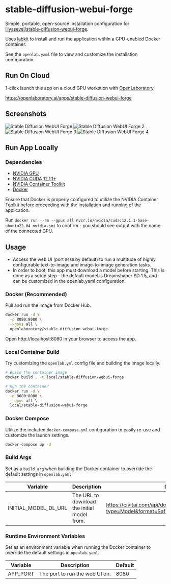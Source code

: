 # stable-diffusion-webui-forge
Simple, portable, open-source installation configuration for [illyasevel/stable-diffusion-webui-forge](https://github.com/lllyasviel/stable-diffusion-webui-forge).

Uses [labkit](https://github.com/underhill-ai/labkit) to install and run the application within a GPU-enabled Docker container.

See the `openlab.yaml` file to view and customize the installation configuration.

## Run On Cloud

1-click launch this app on a cloud GPU workstion with [OpenLaboratory](https://openlaboratory.ai).

https://openlaboratory.ai/apps/stable-diffusion-webui-forge

## Screenshots

![Stable Diffusion WebUI Forge](https://localbarn.openlaboratory.ai/_next/image?url=%2Fapps%2Fstable-diffusion-webui%2Ft2i.png&w=3840&q=75)
![Stable Diffusion WebUI Forge 2](https://localbarn.openlaboratory.ai/_next/image?url=%2Fapps%2Fstable-diffusion-webui%2Fcontrolnet.png&w=3840&q=75)
![Stable Diffusion WebUI Forge 3](https://localbarn.openlaboratory.ai/_next/image?url=%2Fapps%2Fstable-diffusion-webui%2Finpainting.png&w=3840&q=75)
![Stable Diffusion WebUI Forge 4](https://localbarn.openlaboratory.ai/_next/image?url=%2Fapps%2Fstable-diffusion-webui%2Fextensions.png&w=3840&q=75)

## Run App Locally

### Dependencies

- [NVIDIA GPU](https://developer.nvidia.com/cuda-gpus)
- [NVIDIA CUDA 12.1.1+](https://docs.nvidia.com/cuda/cuda-installation-guide-linux/)
- [NVIDIA Container Toolkit](https://docs.nvidia.com/datacenter/cloud-native/container-toolkit/latest/install-guide.html)
- [Docker](https://docs.docker.com/engine/install/)

Ensure that Docker is properly configured to utilize the NVIDIA Container Toolkit before proceeding with the installation and running of the application.

Run `docker run --rm --gpus all nvcr.io/nvidia/cuda:12.1.1-base-ubuntu22.04 nvidia-smi` to confirm - you should see output with the name of the connected GPU.

## Usage

- Access the web UI (port `8080` by default) to run a multitude of highly configurable text-to-image and image-to-image generation tasks.
- In order to boot, this app must download a model before starting.  This is done as a setup step - the default model is Dreamshaper SD 1.5, and can be customized in the openlab.yaml configuration.


### Docker (Recommended)

Pull and run the image from Docker Hub.

```bash
docker run -d \
  -p 8080:8080 \
  --gpus all \
  openlaboratory/stable-diffusion-webui-forge
```

Open http://localhost:8080 in your browser to access the app.

### Local Container Build

Try customizing the `openlab.yml` config file and building the image locally.

```bash
# Build the container image
docker build . -t local/stable-diffusion-webui-forge

# Run the container
docker run -d \
  -p 8080:8080 \
  --gpus all \
  local/stable-diffusion-webui-forge
```

### Docker Compose

Utilize the included `docker-compose.yml` configuration to easily re-use and customize the launch settings.

```bash
docker-compose up -d
```

### Build Args

Set as a `build_arg` when building the Docker container to override the default settings in `openlab.yaml`.

| Variable | Description | Default |
| --- | --- | --- |
| INITIAL_MODEL_DL_URL | The URL to download the initial model from. | https://civitai.com/api/download/models/128713?type=Model&format=SafeTensor&size=pruned&fp=fp16 |


### Runtime Environment Variables

Set as an environment variable when running the Dccker container to override the default settings in `openlab.yaml`.

| Variable | Description | Default |
| --- | --- | --- |
| APP_PORT | The port to run the web UI on. | 8080 |

